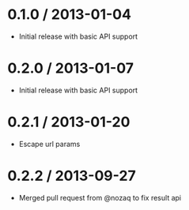 0.1.0 / 2013-01-04
==================

  * Initial release with basic API support

0.2.0 / 2013-01-07
==================

  * Initial release with basic API support

0.2.1 / 2013-01-20
==================

  * Escape url params

0.2.2 / 2013-09-27
==================

* Merged pull request from @nozaq to fix result api